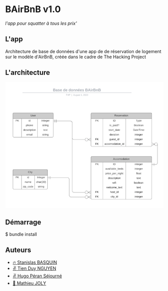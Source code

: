 # BAirBnB v1.0
_l'app pour squatter à tous les prix'_

## L'app

Architecture de base de données d'une app de de réservation de logement sur le modèle d'AirBnB, créée dans le cadre de The Hacking Project

## L'architecture

![](images/BAirBnB.png?raw=true)

## Démarrage

$ bundle install

## Auteurs

- [:fire: Stanislas BASQUIN](https://github.com/StanislasBASQUIN)
- [:v: Tien Duy NGUYEN](https://github.com/tienduy-nguyen)
- [:v: Hugo Péran Séjourné](https://github.com/HugoPeranSejourne)
- [:seedling: Mathieu JOLY](https://github.com/mathieu-superpose)
